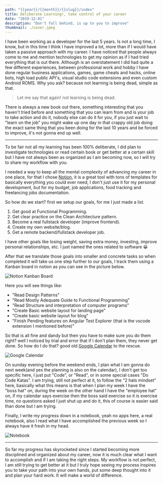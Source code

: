 ```yaml
---
path: "{{year}}/{{month}}/{{slug}}/index"
title: Deliberate Learning!, take control of your career
date: "2019-12-01"
description: "Don't fall behind, is up to you to improve"
thumbnail: ./cover.jpeg
---
```


I have been working as a developer for the last 5 years. Is not a long time, I know, but in this time I think I have improved a lot, more than if I would have taken a passive approach with my career. I have noticed that people always come to me and mention technologies to get my opinion as if I had tried everything that is out there.
Although is an overstatement I did had quite a few different experiences, between professional work and hobby I have done regular business applications, games, game cheats and hacks, online bots, high load public API's, visual studio code extensions and even custom Android ROMS. Why you ask? because not learning is being dead, simple as that.

> Let me say that again! not learning is being dead.

There is always a new book out there, something interesting that you haven't tried before and something that you can learn from and is your job to take action and do it, nobody else can do it for you, if you just wait to "learn on the job" you might wake up one day in that crappy old job doing the exact same thing that you been doing for the last 10 years and be forced to improve, it's not gonna end up well.

---

To be fair not all my learning has been 100% deliberate, I did plan to investigate technologies or read certain book or get better at a certain skill but I have not always been as organized as I am becoming now, so I will try to share my workflow with you.

I needed a way to keep all the mental complexity of advancing my career in one place, for that I chose [Notion](https://www.notion.so/), it is a great tool with tons of templates for basically everything you could ever need, I don't just use it for my personal development, but for my budget, job applications, food tracking and freelancing jobs documentation.

So how do we start? first we setup our goals, for me I just made a list.

1. Get good at Functional Programming.
2. Get clear practice on the Clean Architecture pattern.
3. Become a real fullstack developer (improve frontend).
4. Create my own website/blog.
5. Get a remote backend/fullstack developer job.

I have other goals like losing weight, saving extra money, investing, improve personal relationships, etc. I just named the ones related to software &#128512;

After that we translate those goals into smaller and concrete tasks so when completed it will take us one step further to our goals, I track them using a Kanban board in notion as you can see in the picture below.

![Notion Kanban Board](https://thepracticaldev.s3.amazonaws.com/i/6njh1bf4p42dx4l223mz.png)

Here you will see things like:

- "Read Design Patterns"
- "Read Mostly Adequate Guide to Functional Programming"
- "Read Structure and interpretation of computer programs"
- "Create Basic website layout for landing page"
- "Create basic website layout for blog"
- "Finish Pending features on Angular Test Explorer (that is the vscode extension I mentioned before)"

So that is all fine and dandy but then you have to make sure you do them right? well I noticed by trial and error that if I don't plan them, they never get done. So how do I do that? good old [Google Calendar](https://calendar.google.com/) to the rescue.

![Google Calendar](https://thepracticaldev.s3.amazonaws.com/i/4gaxvshbcu8f4w7fyphr.png)

On sunday evening before the weekend ends, I plan what I am gonna do next week(and yes the planning is also on the calendar), I don't get too specific here, I just put "Code", or "Read", or in some special cases "Do Code Katas".
I am trying, still not perfect at it, to follow the "2 hats mindset" here, basically what this means is that when I plan my week I have the "boss hat" on, during the week on the other hand I have the "employee hat" on, if my calendar says exercise then the boss said exercise so it is exercise time, no questions asked I just shut up and do it, this of course is easier said than done but I am trying.

Finally, I write my progress down in a notebook, yeah no apps here, a real notebook, also I read what I have accomplished the previous week so I always have it fresh in my head.

![Notebook](https://thepracticaldev.s3.amazonaws.com/i/8ygelofb7d5h22ts5tyj.jpg)

---

So far my progress has skyrocketed since I started becoming more disciplined and organized about my career, now it is much clear what I want to accomplish and if I am taking the right steps.
My workflow is not perfect, I am still trying to get better at it but I truly hope seeing my process inspires you to take your path into your own hands, put some deep thought into it and plan your hard work. It will make a world of difference.
